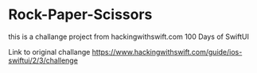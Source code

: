 # Rock-Paper-Scissors

this is a challange project from hackingwithswift.com 100 Days of SwiftUI

Link to original challange
https://www.hackingwithswift.com/guide/ios-swiftui/2/3/challenge
